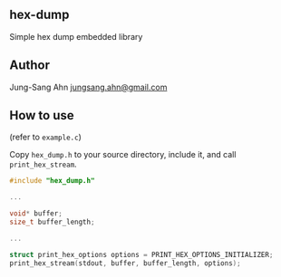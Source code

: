hex-dump
--------
Simple hex dump embedded library


Author
------
Jung-Sang Ahn <jungsang.ahn@gmail.com>


How to use
----------
(refer to ```example.c```)

Copy ```hex_dump.h``` to your source directory, include it, and call ```print_hex_stream```.


```C
#include "hex_dump.h"

...

void* buffer;
size_t buffer_length;

...

struct print_hex_options options = PRINT_HEX_OPTIONS_INITIALIZER;
print_hex_stream(stdout, buffer, buffer_length, options);
```


